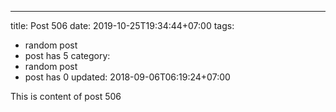 ---
title: Post 506
date: 2019-10-25T19:34:44+07:00
tags:
  - random post
  - post has 5
category:
  - random post
  - post has 0
updated: 2018-09-06T06:19:24+07:00

This is content of post 506
